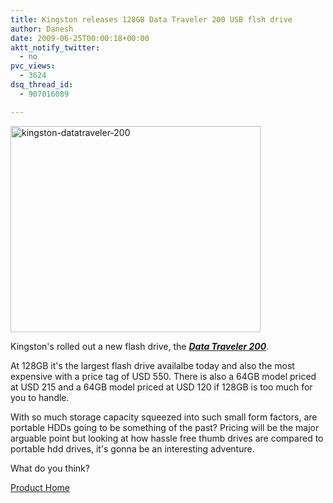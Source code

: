```yaml
---
title: Kingston releases 128GB Data Traveler 200 USB flsh drive
author: Danesh
date: 2009-06-25T00:00:18+00:00
aktt_notify_twitter:
  - no
pvc_views:
  - 3624
dsq_thread_id:
  - 907016089

---
```

[<img loading="lazy" class="alignnone size-full wp-image-1549" title="kingston-datatraveler-200" src="/wp-content/uploads/2009/06/kingston-datatraveler-200.jpg" alt="kingston-datatraveler-200" width="400" height="330" />][1]

Kingston's rolled out a new flash drive, the [**_Data Traveler 200_**][2].

At 128GB it's the largest flash drive availalbe today and also the most expensive with a price tag of USD 550. There is also a 64GB model priced at USD 215 and a 64GB model priced at USD 120 if 128GB is too much for you to handle.

With so much storage capacity squeezed into such small form factors, are portable HDDs going to be something of the past? Pricing will be the major arguable point but looking at how hassle free thumb drives are compared to portable hdd drives, it's gonna be an interesting adventure.

What do you think?

[Product Home][2]

 [1]: /wp-content/uploads/2009/06/kingston-datatraveler-200.jpg
 [2]: http://www.kingston.com/flash/dt200.asp